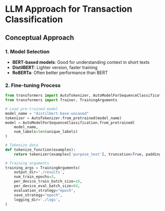 # LLM Approach for Transaction Classification

## Conceptual Approach

### 1. Model Selection
- **BERT-based models**: Good for understanding context in short texts
- **DistilBERT**: Lighter version, faster training
- **RoBERTa**: Often better performance than BERT

### 2. Fine-tuning Process
```python
from transformers import AutoTokenizer, AutoModelForSequenceClassification
from transformers import Trainer, TrainingArguments

# Load pre-trained model
model_name = "distilbert-base-uncased"
tokenizer = AutoTokenizer.from_pretrained(model_name)
model = AutoModelForSequenceClassification.from_pretrained(
    model_name, 
    num_labels=len(unique_labels)
)

# Tokenize data
def tokenize_function(examples):
    return tokenizer(examples['purpose_text'], truncation=True, padding=True)

# Training arguments
training_args = TrainingArguments(
    output_dir='./results',
    num_train_epochs=3,
    per_device_train_batch_size=16,
    per_device_eval_batch_size=64,
    evaluation_strategy="epoch",
    save_strategy="epoch",
    logging_dir='./logs',
)